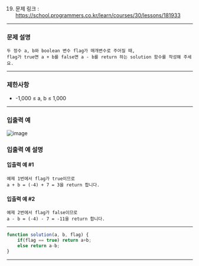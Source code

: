 19. 문제 링크 : https://school.programmers.co.kr/learn/courses/30/lessons/181933
---
### 문제 설명
~~~
두 정수 a, b와 boolean 변수 flag가 매개변수로 주어질 때,
flag가 true면 a + b를 false면 a - b를 return 하는 solution 함수를 작성해 주세요.
~~~
---
### 제한사항
- -1,000 ≤ a, b ≤ 1,000
---
### 입출력 예
![image](https://github.com/Leejinuk123/ProgrammersCodingTest/assets/50895677/b6c7431d-8bd9-4668-b4eb-bb469a16e8f0)
### 입출력 예 설명
#### 입출력 예 #1
~~~
예제 1번에서 flag가 true이므로
a + b = (-4) + 7 = 3을 return 합니다.
~~~
#### 입출력 예 #2
~~~
예제 2번에서 flag가 false이므로
a - b = (-4) - 7 = -11을 return 합니다.
~~~
---
~~~js
function solution(a, b, flag) {
    if(flag == true) return a+b;
    else return a-b;
}
~~~
---
